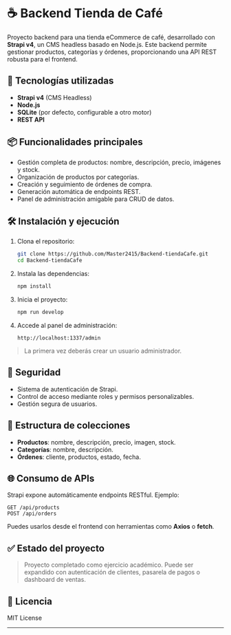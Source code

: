 
# ☕ Backend Tienda de Café

Proyecto backend para una tienda eCommerce de café, desarrollado con **Strapi v4**, un CMS headless basado en Node.js. Este backend permite gestionar productos, categorías y órdenes, proporcionando una API REST robusta para el frontend.

## 🚀 Tecnologías utilizadas

* **Strapi v4** (CMS Headless)
* **Node.js**
* **SQLite** (por defecto, configurable a otro motor)
* **REST API**

## 📦 Funcionalidades principales

* Gestión completa de productos: nombre, descripción, precio, imágenes y stock.
* Organización de productos por categorías.
* Creación y seguimiento de órdenes de compra.
* Generación automática de endpoints REST.
* Panel de administración amigable para CRUD de datos.

## 🛠️ Instalación y ejecución

1. Clona el repositorio:

   ```bash
   git clone https://github.com/Master2415/Backend-tiendaCafe.git
   cd Backend-tiendaCafe
   ```

2. Instala las dependencias:

   ```bash
   npm install
   ```

3. Inicia el proyecto:

   ```bash
   npm run develop
   ```

4. Accede al panel de administración:

   ```
   http://localhost:1337/admin
   ```

> La primera vez deberás crear un usuario administrador.

## 🔐 Seguridad

* Sistema de autenticación de Strapi.
* Control de acceso mediante roles y permisos personalizables.
* Gestión segura de usuarios.

## 📁 Estructura de colecciones

* **Productos**: nombre, descripción, precio, imagen, stock.
* **Categorías**: nombre, descripción.
* **Órdenes**: cliente, productos, estado, fecha.

## 🌐 Consumo de APIs

Strapi expone automáticamente endpoints RESTful. Ejemplo:

```
GET /api/products
POST /api/orders
```

Puedes usarlos desde el frontend con herramientas como **Axios** o **fetch**.

## ✅ Estado del proyecto

> Proyecto completado como ejercicio académico. Puede ser expandido con autenticación de clientes, pasarela de pagos o dashboard de ventas.

## 📄 Licencia

MIT License

---


